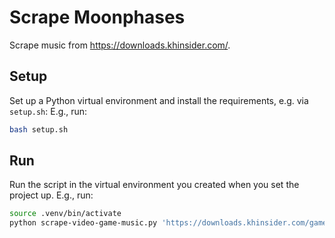 # Scrape Moonphases
Scrape music from https://downloads.khinsider.com/.


## Setup
Set up a Python virtual environment and install the requirements, e.g. via `setup.sh`:
E.g., run:
```bash
bash setup.sh
```

## Run
Run the script in the virtual environment you created when you set the project up.
E.g., run:
```bash
source .venv/bin/activate
python scrape-video-game-music.py 'https://downloads.khinsider.com/game-soundtracks/album/minecraft' 'out-dir'
```
